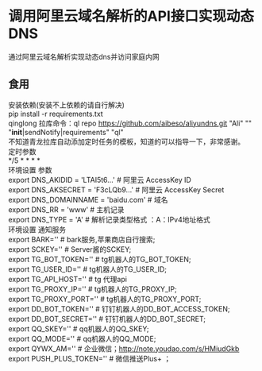 # 调用阿里云域名解析的API接口实现动态DNS
通过阿里云域名解析实现动态dns并访问家庭内网
## 食用
安装依赖(安装不上依赖的请自行解决)  
pip install -r requirements.txt  
qinglong 拉库命令：ql repo https://github.com/aibeso/aliyundns.git "Ali" "" "__init__|sendNotify|requirements" "ql"  
不知道青龙拉库自动添加定时任务的模板，知道的可以指导一下，非常感谢。  
定时参数  
*/5 * * * *  
环境设置 参数  
export DNS_AKIDID = 'LTAI5t6...'      # 阿里云 AccessKey ID  
export DNS_AKSECRET = 'F3cLQb9...'    # 阿里云 AccessKey Secret  
export DNS_DOMAINNAME = 'baidu.com'   # 域名  
export DNS_RR = 'www'                 # 主机记录  
export DNS_TYPE = 'A'                 # 解析记录类型格式 ：A：IPv4地址格式  
环境设置 通知服务  
export BARK=''                   # bark服务,苹果商店自行搜索;  
export SCKEY=''                  # Server酱的SCKEY;  
export TG_BOT_TOKEN=''           # tg机器人的TG_BOT_TOKEN;  
export TG_USER_ID=''             # tg机器人的TG_USER_ID;  
export TG_API_HOST=''            # tg 代理api  
export TG_PROXY_IP=''            # tg机器人的TG_PROXY_IP;  
export TG_PROXY_PORT=''          # tg机器人的TG_PROXY_PORT;  
export DD_BOT_TOKEN=''           # 钉钉机器人的DD_BOT_ACCESS_TOKEN;  
export DD_BOT_SECRET=''          # 钉钉机器人的DD_BOT_SECRET;  
export QQ_SKEY=''                # qq机器人的QQ_SKEY;  
export QQ_MODE=''                # qq机器人的QQ_MODE;  
export QYWX_AM=''                # 企业微信；http://note.youdao.com/s/HMiudGkb  
export PUSH_PLUS_TOKEN=''        # 微信推送Plus+ ；  
